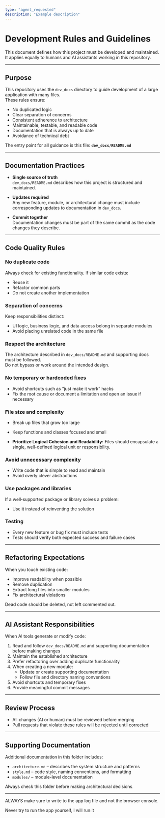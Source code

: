 ```yaml
---
type: "agent_requested"
description: "Example description"
---
```

# Development Rules and Guidelines

This document defines how this project must be developed and maintained.  
It applies equally to humans and AI assistants working in this repository.

---

## Purpose

This repository uses the `dev_docs` directory to guide development of a large application with many files.  
These rules ensure:

- No duplicated logic
- Clear separation of concerns
- Consistent adherence to architecture
- Maintainable, testable, and readable code
- Documentation that is always up to date
- Avoidance of technical debt

The entry point for all guidance is this file: **`dev_docs/README.md`**

---

## Documentation Practices

- **Single source of truth**  
  `dev_docs/README.md` describes how this project is structured and maintained.  

- **Updates required**  
  Any new feature, module, or architectural change must include corresponding updates to documentation in `dev_docs`.  

- **Commit together**  
  Documentation changes must be part of the same commit as the code changes they describe.  

---

## Code Quality Rules

### No duplicate code
Always check for existing functionality. If similar code exists:
- Reuse it
- Refactor common parts
- Do not create another implementation

### Separation of concerns
Keep responsibilities distinct:
- UI logic, business logic, and data access belong in separate modules
- Avoid placing unrelated code in the same file

### Respect the architecture
The architecture described in `dev_docs/README.md` and supporting docs must be followed.  
Do not bypass or work around the intended design.

### No temporary or hardcoded fixes
- Avoid shortcuts such as “just make it work” hacks
- Fix the root cause or document a limitation and open an issue if necessary

### File size and complexity
- Break up files that grow too large
- Keep functions and classes focused and small

- **Prioritize Logical Cohesion and Readability:** Files should encapsulate a single, well-defined logical unit or responsibility.

### Avoid unnecessary complexity
- Write code that is simple to read and maintain
- Avoid overly clever abstractions

### Use packages and libraries
If a well-supported package or library solves a problem:
- Use it instead of reinventing the solution

### Testing
- Every new feature or bug fix must include tests
- Tests should verify both expected success and failure cases

---

## Refactoring Expectations

When you touch existing code:
- Improve readability when possible
- Remove duplication
- Extract long files into smaller modules
- Fix architectural violations

Dead code should be deleted, not left commented out.

---

## AI Assistant Responsibilities

When AI tools generate or modify code:

1. Read and follow `dev_docs/README.md` and supporting documentation before making changes
2. Maintain the established architecture
3. Prefer refactoring over adding duplicate functionality
4. When creating a new module:
   - Update or create supporting documentation
   - Follow file and directory naming conventions
5. Avoid shortcuts and temporary fixes
6. Provide meaningful commit messages

---

## Review Process

- All changes (AI or human) must be reviewed before merging
- Pull requests that violate these rules will be rejected until corrected

---

## Supporting Documentation

Additional documentation in this folder includes:
- `architecture.md` – describes the system structure and patterns
- `style.md` – code style, naming conventions, and formatting
- `modules/` – module-level documentation

Always check this folder before making architectural decisions.

---

ALWAYS make sure to write to the app log file and not the browser console.

Never try to run the app yourself, I will run it